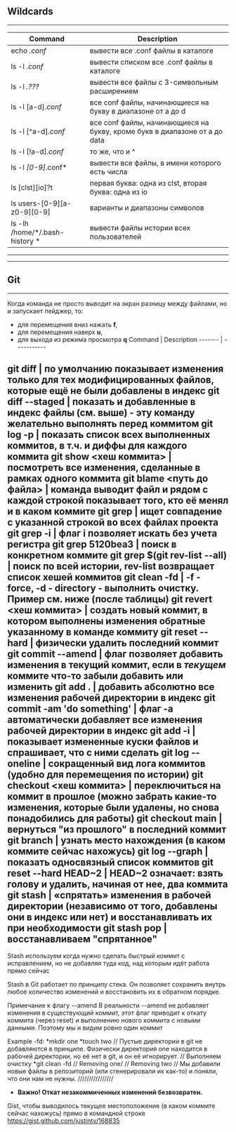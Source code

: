 ## Wildcards
------------
Command | Description
------- | -----------
echo *.conf* | вывести все .conf файлы в каталоге
ls -l *.conf* | вывести списком все .conf файлы в каталоге
ls -l *.???* | вывести все файлы c 3-символьным расширением
ls -l [a-d]*.conf* | все conf файлы, начинающиеся на букву в диапазоне от a до d
ls -l [^a-d]*.conf* | все conf файлы, начинающиеся на букву, кроме букв в диапазоне от a до data
ls -l [!a-d]*.conf* | то же, что и ^
ls -l *[0-9]*.conf* | вывести все файлы, в имени которого есть числа
ls [clst][io]?t | первая буква: одна из clst, вторая буква: одна из io
ls users-[0-9][a-z0-9][0-9] | варианты и диапазоны символов
ls -lh /home/*/.bash-history *| вывести файлы истории всех пользователей
-----------------
-----------------
## Git
------------
Когда команда не просто выводит на экран разницу между файлами, но и запускает пейджер, то:
- для перемещения вниз нажать **f**,
- для перемещения наверх **u**,
- для выхода из режима просмотра **q**
Command | Description
------- | -----------

git diff | по умолчанию показывает изменения только для тех модифицированных файлов, которые ещё не были добавлены в индекс
git diff --staged | показать и добавленные в индекс файлы (см. выше) - эту команду желательно выполнять перед коммитом
git log -p | показать список всех выполненных коммитов, в т.ч. и диффы для каждого коммита
git show <хеш коммита> | посмотреть все изменения, сделанные в рамках одного коммита
git blame <путь до файла> | команда выводит файл и рядом с каждой строкой показывает того, кто её менял и в каком коммите
git grep <line> | ищет совпадение с указанной строкой во всех файлах проекта
git grep -i <line> | флаг i позволяет искать без учета регистра
git grep <line> 5120bea3 | поиск в конкретном коммите
git grep <line> $(git rev-list --all) | поиск по всей истории, rev-list возвращает список хешей коммитов
git clean -fd | -f - force, -d - directory - выполнить очистку. Пример см. ниже (после таблицы)
git revert <хеш коммита> | создать новый коммит, в котором выполнены изменения обратные указанному в команде коммиту
git reset --hard | физически удалить последний коммит
git commit --amend | флаг позволяет добавить изменения в текущий коммит, если в _текущем_ коммите что-то забыли добавить или изменить
git add . | добавить абсолютно все изменения рабочей директории в индекс
git commit -am 'do something' | флаг -a автоматически добавляет все изменения рабочей директории в индекс
git add -i | показывает измененные куски файлов и спрашивает, что с ними сделать
git log --oneline | сокращенный вид лога коммитов (удобно для перемещения по истории)
git checkout <хеш коммита> | переключиться на коммит в прошлое (можно забрать какие-то изменения, которые были удалены, но снова понадобились для работы)
git checkout main | вернуться "из прошлого" в последний коммит
git branch | узнать место нахождения (в каком коммите сейчас нахожусь)
git log --graph | показать односвязный список коммитов
git reset --hard HEAD~2 | HEAD~2 означает: взять голову и удалить, начиная от нее, два коммита
git stash | «спрятать» изменения в рабочей директории (независимо от того, добавлены они в индекс или нет) и восстанавливать их при необходимости
git stash pop | восстанавливаем "спрятанное"
-----------------
Stash используем когда нужно сделать быстрый коммит с исправлением, но не добавляя туда код, над которым идёт работа прямо сейчас

Stash в Git работает по принципу стека. Он позволяет сохранить внутрь любое количество изменений и восстановить их в обратном порядке.

Примечание к флагу --amend
В реальности --amend не добавляет изменения в существующий коммит, этот флаг приводит к откату коммита (через reset) и выполнению нового коммита с новыми данными. Поэтому мы и видим ровно один коммит

Example -fd:
*mkdir one
*touch two
// Пустые директории в git не добавляются в принципе. Физически директория one находится в рабочей директории, но её нет в git, и он её игнорирует.
// Выполняем очистку
*git clean -fd
// Removing one/
// Removing two
// Мы добавили новые файлы в репозиторий (или сгенерировали их как-то) и поняли, что они нам не нужны.
////////////////
- **Важно! Откат незакоммиченных изменений безвозвратен.**

Gist, чтобы выводилось текущее местоположение (в каком коммите сейчас нахожусь) прямо в командной строке https://gist.github.com/justintv/168835